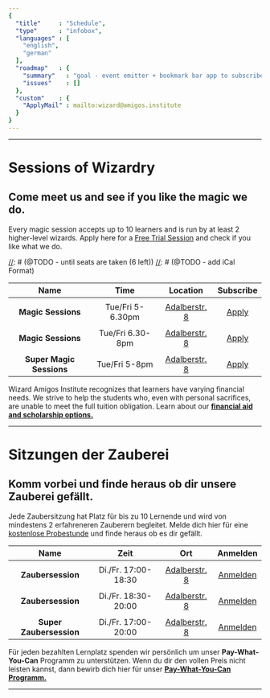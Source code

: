 ```yaml
---
{
  "title"     : "Schedule",
  "type"      : "infobox",
  "languages" : [
    "english",
    "german"
  ],
  "roadmap"   : {
    "summary"   : "goal - event emitter + bookmark bar app to subscribe",
    "issues"    : []
  },
  "custom"    : {
    "ApplyMail" : mailto:wizard@amigos.institute
  }  
}
---
```


---
[](@english)
# Sessions of Wizardry

## Come meet us and see if you like the magic we do.

Every magic session accepts up to 10 learners and is run by at least 2 higher-level wizards. Apply here for a [Free Trial Session](mailto:wizard@amigos.institute) and check if you like what we do.


[//]: # (@TODO - next free workshop - sunday)
[//]: # (@TODO - monday + thursday sessions)
[//]: # (@TODO - until seats are taken (6 left))
[//]: # (@TODO - add iCal Format)

| Name                     |  Time               |          Location          |              Subscribe           |
| :----------------------: |:-------------------:|:--------------------------:|:--------------------------------:| 
|                          |                      |                             |                                  |
| **Magic Sessions** |        Tue/Fri 5-6.30pm |    [Adalberstr. 8][address]  |        [Apply](ApplyMail)   |
|                          |                      |                             |                                  |
| **Magic Sessions** |        Tue/Fri 6.30-8pm |    [Adalberstr. 8][address]  |        [Apply](ApplyMail)   |
|                          |                      |                             |                                  |
| **Super Magic Sessions** |  Tue/Fri 5-8pm |       [Adalberstr. 8][address]  |        [Apply](ApplyMail)  |

Wizard Amigos Institute recognizes that learners have varying financial needs. We strive to help the students who, even with personal sacrifices, are unable to meet the full tuition obligation. Learn about our **[financial aid and scholarship options.](mailto:wizard@amigos.institute?Subject=Financial%20aid%20and%20scholarship%20options&Body=%0D%0A)** 

---
[](@german)
# Sitzungen der Zauberei

## Komm vorbei und finde heraus ob dir unsere Zauberei gefällt.

Jede Zaubersitzung hat Platz für bis zu 10 Lernende und wird von mindestens 2 erfahreneren Zauberern begleitet. Melde dich hier für eine [kostenlose Probestunde](mailto:wizard@amigos.institute) und finde heraus ob es dir gefällt.


| Name                        |        Zeit      |             Ort            |             Anmelden             |
| :-------------------------: |:-------------------:|:--------------------------:|:--------------------------------:|
|                             |                     |                            |                                  |
| **Zaubersession** |            Di./Fr. 17:00-18:30 |    [Adalberstr. 8][address] |    [Anmelden](ApplyMail)   |
|                             |                     |                            |                                  |
| **Zaubersession** |            Di./Fr. 18:30-20:00 |    [Adalberstr. 8][address] |    [Anmelden](ApplyMail)   |
|                             |                     |                            |                                  |
| **Super Zaubersession**|       Di./Fr. 17:00-20:00|     [Adalberstr. 8][address]|     [Anmelden](ApplyMail) |

Für jeden bezahlten Lernplatz spenden wir persönlich um unser **Pay-What-You-Can** Programm zu unterstützen. Wenn du dir den vollen Preis nicht leisten kannst, dann bewirb dich hier für unser **[Pay-What-You-Can Programm.](mailto:wizard@amigos.institute?Subject=Financial%20aid%20and%20scholarship%20options&Body=%0D%0A)** 

---

[address]: https://www.google.de/maps/dir//co.up,+Adalbertstra%C3%9Fe+8,+10999+Berlin,+Deutschland/@52.50033,13.419786,17z/data=!4m12!1m3!3m2!1s0x47a84e337e23d413:0x2cfd69e5a9f68f1a!2sco.up!4m7!1m0!1m5!1m1!1s0x47a84e337e23d413:0x2cfd69e5a9f68f1a!2m2!1d13.419786!2d52.50033
